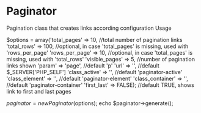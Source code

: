 # Paginator
Pagination class that creates links according configuration
Usage

$options = array('total_pages' 	    => 10, 		  //total number of pagination links
                 'total_rows'	      => 100, 		//optional, in case 'total_pages' is missing, used with 'rows_per_page'
                 'rows_per_page'	  => 10, 		  //optional, in case 'total_pages' is missing, used with 'total_rows'
                 'visible_pages'	  => 5, 		  //number of pagination links shown
                 'param'			      => 'page', 	//default 'p'
                 'url' 			        => '', 		  //default $_SERVER['PHP_SELF']
                 'class_active'     => '', 		  //default 'paginator-active'
                 'class_element'    => '', 		  //default 'paginator-element'
                 'class_container'  => '', 		  //default 'paginator-container'
                 'first_last'       => FALSE);  //default TRUE, shows link to first and last pages

$paginator = new Paginator($options);
echo $paginator->generate();
